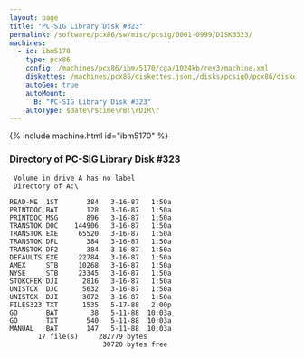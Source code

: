 ```yaml
---
layout: page
title: "PC-SIG Library Disk #323"
permalink: /software/pcx86/sw/misc/pcsig/0001-0999/DISK0323/
machines:
  - id: ibm5170
    type: pcx86
    config: /machines/pcx86/ibm/5170/cga/1024kb/rev3/machine.xml
    diskettes: /machines/pcx86/diskettes.json,/disks/pcsig0/pcx86/diskettes.json
    autoGen: true
    autoMount:
      B: "PC-SIG Library Disk #323"
    autoType: $date\r$time\rB:\rDIR\r
---
```


{% include machine.html id="ibm5170" %}

### Directory of PC-SIG Library Disk #323

     Volume in drive A has no label
     Directory of A:\

    READ-ME  1ST       384   3-16-87   1:50a
    PRINTDOC BAT       128   3-16-87   1:50a
    PRINTDOC MSG       896   3-16-87   1:50a
    TRANSTOK DOC    144906   3-16-87   1:50a
    TRANSTOK EXE     65520   3-16-87   1:50a
    TRANSTOK DFL       384   3-16-87   1:50a
    TRANSTOK DF2       384   3-16-87   1:50a
    DEFAULTS EXE     22784   3-16-87   1:50a
    AMEX     STB     10268   3-16-87   1:50a
    NYSE     STB     23345   3-16-87   1:50a
    STOKCHEK DJI      2816   3-16-87   1:50a
    UNISTOX  DJC      5632   3-16-87   1:50a
    UNISTOX  DJI      3072   3-16-87   1:50a
    FILES323 TXT      1535   5-17-88   2:00p
    GO       BAT        38   5-11-88  10:03a
    GO       TXT       540   5-11-88  10:03a
    MANUAL   BAT       147   5-11-88  10:03a
           17 file(s)     282779 bytes
                           30720 bytes free
